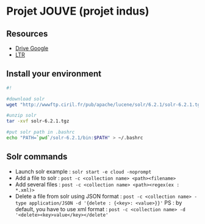 # Projet JOUVE (projet indus)

## Resources

- [Drive Google](https://drive.google.com/open?id=0B4HJ5bjgQWb-XzNKLWNCdDdKSHc)
- [LTR](https://lucidworks.com/blog/2016/08/17/learning-to-rank-solr/)


## Install your environment

```bash
#!

#download solr
wget "http://wwwftp.ciril.fr/pub/apache/lucene/solr/6.2.1/solr-6.2.1.tgz"

#unzip solr
tar -xvf solr-6.2.1.tgz

#put solr path in .bashrc
echo "PATH=`pwd`/solr-6.2.1/bin:$PATH" > ~/.bashrc
```


## Solr commands

- Launch solr example : `solr start -e cloud -noprompt`
- Add a file to solr : `post -c <collection name> <path><filename>`
- Add several files : `post -c <collection name> <path><regex(ex : *.xml)>`
- Delete a file from solr using JSON format : `post -c <collection name> -type application/JSON -d '{delete : {<key>: <value>}}'`
PS : by default, you have to use xml format : `post -c <collection name> -d '<delete><key>value</key></delete'`
